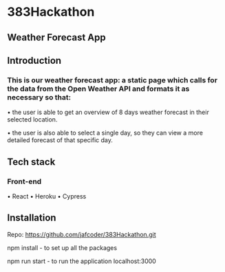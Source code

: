# 383Hackathon

## Weather Forecast App

## Introduction

### This is our weather forecast app: a static page which calls for the data from the Open Weather API and formats it as necessary so that:

• the user is able to get an overview of 8 days weather forecast in their selected location.

• the user is also able to select a single day, so they can view a more detailed forecast of that specific day.

## Tech stack

### Front-end

• React
• Heroku
• Cypress

## Installation

Repo: https://github.com/jafcoder/383Hackathon.git

npm install - to set up all the packages

npm run start - to run the application localhost:3000
